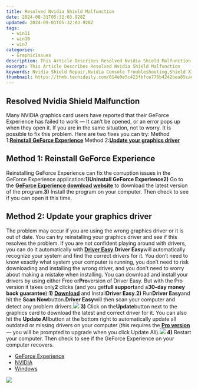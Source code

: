 ```yaml
---
title: Resolved Nvidia Shield Malfunction
date: 2024-08-31T05:32:03.928Z
updated: 2024-09-01T05:32:03.928Z
tags:
  - win11
  - win10
  - win7
categories:
  - GraphicIssues
description: This Article Describes Resolved Nvidia Shield Malfunction
excerpt: This Article Describes Resolved Nvidia Shield Malfunction
keywords: Nvidia Shield Repair,Nvidia Console Troubleshooting,Shield X1 Firmware Update,Nvidia Console Error Codes,Shield Controller Battery Replacement,Nvidia Console Warranty Claim,Shield Overheating Fixes
thumbnail: https://thmb.techidaily.com/614e0e5c423fbfce776b4242bea85cadda084bd0ef851e6cf9024dcc8525ee26.jpg
---
```


## Resolved Nvidia Shield Malfunction

Many NVIDIA graphics card users have reported that their GeForce Experience has failed to work — It can’t be opened, or an error pops up when they open it. If you are in the same situation, not to worry. It is possible to fix this problem. Here are two fixes you can try: Method 1:[**Reinstall GeForce Experience**](#a) Method 2:[**Update your graphics driver**](#b)

## Method 1: Reinstall GeForce Experience

Reinstalling GeForce Experience can fix the corruption issues in the GeForce Experience application:**1)**Uninstall GeForce Experience**2)** Go to the [**GeForce Experience download website**](https://www.geforce.com/geforce-experience/download) to download the latest version of the program.**3)** Install the program on your computer. Then check to see if you can open it this time.

## Method 2: Update your graphics driver

The problem may occur if you are using the wrong graphics driver or it is out of date. You can try reinstalling your graphics driver and see if this resolves the problem. If you are not confident playing around with drivers, you can do it automatically with [**Driver Easy**](https://tools.techidaily.com/drivereasy/download/).**Driver Easy**will automatically recognize your system and find the correct drivers for it. You don’t need to know exactly what system your computer is running, you don’t need to risk downloading and installing the wrong driver, and you don’t need to worry about making a mistake when installing. You can download and install your drivers by using either Free or**Pro**version of Driver Easy. But with the Pro version it takes only**2** clicks (and you get**full support**and a**30-day money back guarantee**):**1)** [**Download**](https://tools.techidaily.com/drivereasy/download/) and Install**Driver Easy**.**2)** Run**Driver Easy**and hit the **Scan Now**button.**Driver Easy**will then scan your computer and detect any problem drivers.![](https://images.drivereasy.com/wp-content/uploads/2017/08/img_59a3cbf61b437.jpg) **3)** Click on the**Update**button next to the graphics card to download the latest and correct driver for it. You can also hit the **Update All**button at the bottom right to automatically update all outdated or missing drivers on your computer (this requires the **[Pro version](https://tools.techidaily.com/drivereasy/download/)**  — you will be prompted to upgrade when you click Update All).![](https://images.drivereasy.com/wp-content/uploads/2017/09/img_59c9f696c0595.jpg) **4)** Restart your computer. Then check to see if the GeForce Experience on your computer recovers.

* [GeForce Experience](https://tools.techidaily.com/drivereasy/download/)
* [NVIDIA](https://tools.techidaily.com/drivereasy/download/)
* [Windows](https://tools.techidaily.com/drivereasy/download/)

<ins class="adsbygoogle"
     style="display:block"
     data-ad-format="autorelaxed"
     data-ad-client="ca-pub-7571918770474297"
     data-ad-slot="1223367746"></ins>



<ins class="adsbygoogle"
     style="display:block"
     data-ad-client="ca-pub-7571918770474297"
     data-ad-slot="8358498916"
     data-ad-format="auto"
     data-full-width-responsive="true"></ins>







<!-- affiliate ads begin -->
<a href="https://secure.2checkout.com/order/checkout.php?PRODS=4940317&QTY=1&AFFILIATE=108875&CART=1"><img src="https://secure.avangate.com/images/merchant/333ac5d90817d69113471fbb6e531bee/sps-partnership-728x90eng.png" border="0"></a>
<!-- affiliate ads end -->